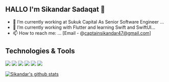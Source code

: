 ## HALLO I'm Sikandar Sadaqat 👋

- 🔭 I’m currently working at Sukuk Capital As Senior Software Engineer  ...
- 🌱 I’m currently working with Flutter and learning Swift  and SwiftUI...
- 📫 How to reach me: ... [Email - @captainsikandar47@gmail.com]

## Technologies & Tools

![](https://img.shields.io/badge/OS-MacOS-informational?style=flat&logo=apple&logoColor=white&color=ba000d)
![](https://img.shields.io/badge/Editor-VS_Code-informational?style=flat&logo=visual-studio-code&logoColor=white&color=ba000d)
![](https://img.shields.io/badge/Code-Dart-informational?style=flat&logo=dart&logoColor=white&color=ba000d)
![](https://img.shields.io/badge/Code-Flutter-informational?style=flat&logo=flutter&logoColor=white&color=ba000d)
![](https://img.shields.io/badge/Tools-Firebase-informational?style=flat&logo=firebase&logoColor=white&color=ba000d)
![](https://img.shields.io/badge/FreelanceProfile-Upwork-informational?style=flat&logo=upwork&logoColor=white&color=ba000d)



<!-- <a href="https://github.com/Sikandar4747">
  <img align="center" src="https://github-readme-stats.vercel.app/api/top-langs/?username=Sikandar4747&theme=dark&hide_langs_below=1" />
</a> -->
<a href="https://github.com/Sikandar4747">
 <img align="center" src="https://github-readme-stats.vercel.app/api?username=Sikandar4747&show_icons=true&theme=dark&line_height=27" alt="Sikandar's github stats"/>
</a>



</div>


<!---
Sikandar4747/Sikandar4747 is a ✨ special ✨ repository because its `README.md` (this file) appears on your GitHub profile.
You can click the Preview link to take a look at your changes.
--->
